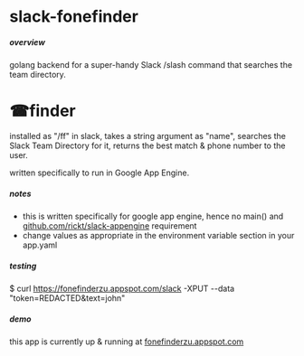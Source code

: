 # slack-fonefinder
##### overview
golang backend for a super-handy Slack /slash command that searches the team directory.

# ☎finder
installed as "/ff" in slack, takes a string argument as "name", searches the Slack Team Directory for it, returns the best match & phone number to the user.

written specifically to run in Google App Engine.  

##### notes
* this is written specifically for google app engine, hence no main() and  [github.com/rickt/slack-appengine](https://github.com/rickt/slack-appengine) requirement
* change values as appropriate in the environment variable section in your app.yaml

##### testing
$ curl https://fonefinderzu.appspot.com/slack -XPUT --data "token=REDACTED&text=john"

##### demo
this app is currently up & running at [fonefinderzu.appspot.com](http://fonefinderzu.appspot.com/slack)
